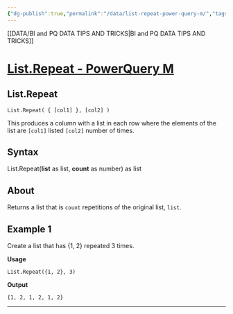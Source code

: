 ```yaml
---
{"dg-publish":true,"permalink":"/data/list-repeat-power-query-m/","tags":["Data","Power_query"]}
---
```


[[DATA/BI and PQ DATA TIPS AND TRICKS\|BI and PQ DATA TIPS AND TRICKS]]

# [List.Repeat - PowerQuery M](https://learn.microsoft.com/en-us/powerquery-m/list-repeat)

## List.Repeat

```
List.Repeat( { [col1] }, [col2] )
```

This produces a column with a list in each row where the elements of the list are `[col1]` listed `[col2]` number of times.


## Syntax

List.Repeat(**list** as list, **count** as number) as list

## About

Returns a list that is `count` repetitions of the original list, `list`.

## Example 1

Create a list that has {1, 2} repeated 3 times.

**Usage**

```
List.Repeat({1, 2}, 3)
```

**Output**

`{1, 2, 1, 2, 1, 2}`

---


